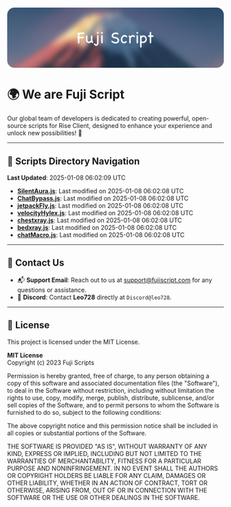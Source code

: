 ![Banner](.github/b.webp)

# 🌍 **We are Fuji Script**

Our global team of developers is dedicated to creating powerful, open-source scripts for Rise Client, designed to enhance your experience and unlock new possibilities! 🌟

---
<!-- SCRIPTS_NAVIGATION_START -->
## 📂 **Scripts Directory Navigation**

**Last Updated**: 2025-01-08 06:02:09 UTC

- **[SilentAura.js](scripts/SilentAura.js)**: Last modified on 2025-01-08 06:02:08 UTC
- **[ChatBypass.js](scripts/ChatBypass.js)**: Last modified on 2025-01-08 06:02:08 UTC
- **[jetpackFly.js](scripts/jetpackFly.js)**: Last modified on 2025-01-08 06:02:08 UTC
- **[velocityHylex.js](scripts/velocityHylex.js)**: Last modified on 2025-01-08 06:02:08 UTC
- **[chestxray.js](scripts/chestxray.js)**: Last modified on 2025-01-08 06:02:08 UTC
- **[bedxray.js](scripts/bedxray.js)**: Last modified on 2025-01-08 06:02:08 UTC
- **[chatMacro.js](scripts/chatMacro.js)**: Last modified on 2025-01-08 06:02:08 UTC

<!-- SCRIPTS_NAVIGATION_END -->

---

## 💬 **Contact Us**  
- 📬 **Support Email**: Reach out to us at [support@fujiscript.com](mailto:support@fujiscript.com) for any questions or assistance.  
- 💬 **Discord**: Contact **Leo728** directly at `Discord@leo728`.

---

## 📜 **License**

This project is licensed under the MIT License.  

**MIT License**  
Copyright (c) 2023 Fuji Scripts  

Permission is hereby granted, free of charge, to any person obtaining a copy of this software and associated documentation files (the "Software"), to deal in the Software without restriction, including without limitation the rights to use, copy, modify, merge, publish, distribute, sublicense, and/or sell copies of the Software, and to permit persons to whom the Software is furnished to do so, subject to the following conditions:  

The above copyright notice and this permission notice shall be included in all copies or substantial portions of the Software.  

THE SOFTWARE IS PROVIDED "AS IS", WITHOUT WARRANTY OF ANY KIND, EXPRESS OR IMPLIED, INCLUDING BUT NOT LIMITED TO THE WARRANTIES OF MERCHANTABILITY, FITNESS FOR A PARTICULAR PURPOSE AND NONINFRINGEMENT. IN NO EVENT SHALL THE AUTHORS OR COPYRIGHT HOLDERS BE LIABLE FOR ANY CLAIM, DAMAGES OR OTHER LIABILITY, WHETHER IN AN ACTION OF CONTRACT, TORT OR OTHERWISE, ARISING FROM, OUT OF OR IN CONNECTION WITH THE SOFTWARE OR THE USE OR OTHER DEALINGS IN THE SOFTWARE.  
